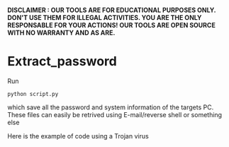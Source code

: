 #### DISCLAIMER : OUR TOOLS ARE FOR EDUCATIONAL PURPOSES ONLY. DON'T USE THEM FOR ILLEGAL ACTIVITIES. YOU ARE THE ONLY RESPONSABLE FOR YOUR ACTIONS! OUR TOOLS ARE OPEN SOURCE WITH NO WARRANTY AND AS ARE.

# Extract_password

Run 
```
python script.py
```
which save all the password and system information of the targets PC.
These files can easily be retrived using E-mail/reverse shell or something else

Here is the example of code using a Trojan virus
